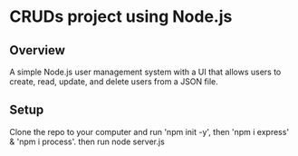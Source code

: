 # CRUDs project using Node.js

## Overview
A simple Node.js user management system with a UI that allows users to create, read, update, and delete users from a JSON file.

## Setup
Clone the repo to your computer and run 'npm init -y', then 'npm i express' & 'npm i process'.
then run node server.js
